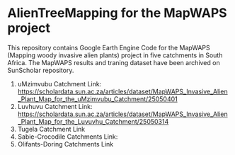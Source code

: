 # AlienTreeMapping for the MapWAPS project
This repository contains Google Earth Engine Code for the MapWAPS (Mapping woody invasive alien plants) project in five catchments in South Africa. 
The MapWAPS results and traning dataset have been archived on SunScholar repository. 
1) uMzimvubu Catchment
   Link: https://scholardata.sun.ac.za/articles/dataset/MapWAPS_Invasive_Alien_Plant_Map_for_the_uMzimvubu_Catchment/25050401
3) Luvhuvu Catchment
   Link: https://scholardata.sun.ac.za/articles/dataset/MapWAPS_Invasive_Alien_Plant_Map_for_the_Luvuvhu_Catchment/25050314
5) Tugela Catchment
   Link
7) Sabie-Crocodile Catchments
   Link: 
9) Olifants-Doring Catchments
    Link
